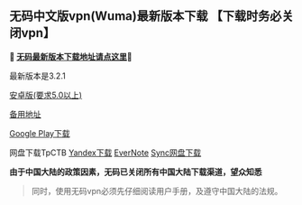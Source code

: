 ## 无码中文版vpn(Wuma)最新版本下载 【下载时务必关闭vpn】
**🔴 [无码最新版本下载地址请点这里](http://176.122.135.4/new/Wuma-git-3.2.2.apk)🔴**

最新版本是3.2.1

[安卓版(要求5.0以上)](http://176.122.135.4/new/Wuma-git-3.2.2.apk)

[备用地址](https://dl0tgz6ee3upo.cloudfront.net/production/app/builds/025/639/386/original/ef8abb739d45e60937ede2c04b715726/Wuma-git-3.2.2.apk) 

[Google Play下载](https://play.google.com/store/apps/details?id=com.muma.pn) 

网盘下载TpCTB
[Yandex下载](https://yadi.sk/d/JHzlnZg73UYv3t) 
[EverNote](https://www.evernote.com/shard/s633/sh/06636b97-aae4-40e5-aa4e-85fdc1d81772/c946f0d147d37c3d1b7701d335978ad6) 
[Sync网盘下载](https://ln.sync.com/dl/9c3f10be0/7ihrejim-xtwzcczk-udqw-cxxrnxji) 

**由于中国大陆的政策因素，无码已关闭所有中国大陆下载渠道，望众知悉**
> 同时，使用无码vpn必须先仔细阅读用户手册，及遵守中国大陆的法规。



